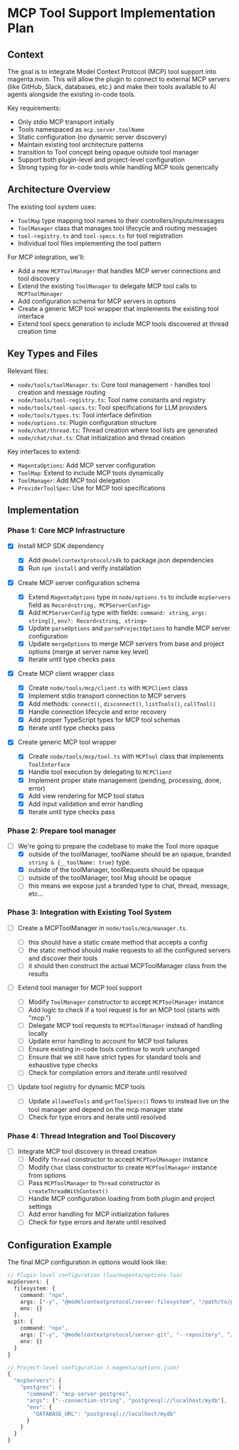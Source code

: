 # MCP Tool Support Implementation Plan

## Context

The goal is to integrate Model Context Protocol (MCP) tool support into magenta.nvim. This will allow the plugin to connect to external MCP servers (like GitHub, Slack, databases, etc.) and make their tools available to AI agents alongside the existing in-code tools.

Key requirements:

- Only stdio MCP transport initially
- Tools namespaced as `mcp.server.toolName`
- Static configuration (no dynamic server discovery)
- Maintain existing tool architecture patterns
- transition to Tool concept being opaque outside tool manager
- Support both plugin-level and project-level configuration
- Strong typing for in-code tools while handling MCP tools generically

## Architecture Overview

The existing tool system uses:

- `ToolMap` type mapping tool names to their controllers/inputs/messages
- `ToolManager` class that manages tool lifecycle and routing messages
- `tool-registry.ts` and `tool-specs.ts` for tool registration
- Individual tool files implementing the tool pattern

For MCP integration, we'll:

- Add a new `MCPToolManager` that handles MCP server connections and tool discovery
- Extend the existing `ToolManager` to delegate MCP tool calls to `MCPToolManager`
- Add configuration schema for MCP servers in options
- Create a generic MCP tool wrapper that implements the existing tool interface
- Extend tool specs generation to include MCP tools discovered at thread creation time

## Key Types and Files

Relevant files:

- `node/tools/toolManager.ts`: Core tool management - handles tool creation and message routing
- `node/tools/tool-registry.ts`: Tool name constants and registry
- `node/tools/tool-specs.ts`: Tool specifications for LLM providers
- `node/tools/types.ts`: Tool interface definition
- `node/options.ts`: Plugin configuration structure
- `node/chat/thread.ts`: Thread creation where tool lists are generated
- `node/chat/chat.ts`: Chat initialization and thread creation

Key interfaces to extend:

- `MagentaOptions`: Add MCP server configuration
- `ToolMap`: Extend to include MCP tools dynamically
- `ToolManager`: Add MCP tool delegation
- `ProviderToolSpec`: Use for MCP tool specifications

## Implementation

### Phase 1: Core MCP Infrastructure

- [x] Install MCP SDK dependency

  - [x] Add `@modelcontextprotocol/sdk` to package.json dependencies
  - [x] Run `npm install` and verify installation

- [x] Create MCP server configuration schema

  - [x] Extend `MagentaOptions` type in `node/options.ts` to include `mcpServers` field as `Record<string, MCPServerConfig>`
  - [x] Add `MCPServerConfig` type with fields: `command: string`, `args: string[]`, `env?: Record<string, string>`
  - [x] Update `parseOptions` and `parseProjectOptions` to handle MCP server configuration
  - [x] Update `mergeOptions` to merge MCP servers from base and project options (merge at server name key level)
  - [x] Iterate until type checks pass

- [x] Create MCP client wrapper class

  - [x] Create `node/tools/mcp/client.ts` with `MCPClient` class
  - [x] Implement stdio transport connection to MCP servers
  - [x] Add methods: `connect()`, `disconnect()`, `listTools()`, `callTool()`
  - [x] Handle connection lifecycle and error recovery
  - [x] Add proper TypeScript types for MCP tool schemas
  - [x] Iterate until type checks pass

- [x] Create generic MCP tool wrapper
  - [x] Create `node/tools/mcp/tool.ts` with `MCPTool` class that implements `ToolInterface`
  - [x] Handle tool execution by delegating to `MCPClient`
  - [x] Implement proper state management (pending, processing, done, error)
  - [x] Add view rendering for MCP tool status
  - [x] Add input validation and error handling
  - [x] Iterate until type checks pass

### Phase 2: Prepare tool manager

- [ ] We're going to prepare the codebase to make the Tool more opaque
  - [x] outside of the toolManager, toolName should be an opaque, branded `string & {__toolName: true}` type.
  - [x] outside of the toolManager, toolRequests should be opaque
  - [ ] outside of the toolManager, tool Msg should be opaque
  - [ ] this means we expose just a branded type to chat, thread, message, etc...

### Phase 3: Integration with Existing Tool System

- [ ] Create a MCPToolManager in `node/tools/mcp/manager.ts`.

  - [ ] this should have a static create method that accepts a config
  - [ ] the static method should make requests to all the configured servers and discover their tools
  - [ ] it should then construct the actual MCPToolManager class from the results

- [ ] Extend tool manager for MCP tool support

  - [ ] Modify `ToolManager` constructor to accept `MCPToolManager` instance
  - [ ] Add logic to check if a tool request is for an MCP tool (starts with "mcp.")
  - [ ] Delegate MCP tool requests to `MCPToolManager` instead of handling locally
  - [ ] Update error handling to account for MCP tool failures
  - [ ] Ensure existing in-code tools continue to work unchanged
  - [ ] Ensure that we still have strict types for standard tools and exhaustive type checks
  - [ ] Check for compilation errors and iterate until resolved

- [ ] Update tool registry for dynamic MCP tools
  - [ ] Update `allowedTools` and `getToolSpecs()` flows to instead live on the tool manager and depend on the mcp manager state
  - [ ] Check for type errors and iterate until resolved

### Phase 4: Thread Integration and Tool Discovery

- [ ] Integrate MCP tool discovery in thread creation
  - [ ] Modify `Thread` constructor to accept `MCPToolManager` instance
  - [ ] Modify `Chat` class constructor to create `MCPToolManager` instance from options
  - [ ] Pass `MCPToolManager` to `Thread` constructor in `createThreadWithContext()`
  - [ ] Handle MCP configuration loading from both plugin and project settings
  - [ ] Add error handling for MCP initialization failures
  - [ ] Check for type errors and iterate until resolved

## Configuration Example

The final MCP configuration in options would look like:

```typescript
// Plugin-level configuration (lua/magenta/options.lua)
mcpServers: {
  filesystem: {
    command: "npx",
    args: ["-y", "@modelcontextprotocol/server-filesystem", "/path/to/project"],
    env: {}
  },
  git: {
    command: "npx",
    args: ["-y", "@modelcontextprotocol/server-git", "--repository", "/path/to/repo"],
    env: {}
  }
}

// Project-level configuration (.magenta/options.json)
{
  "mcpServers": {
    "postgres": {
      "command": "mcp-server-postgres",
      "args": ["--connection-string", "postgresql://localhost/mydb"],
      "env": {
        "DATABASE_URL": "postgresql://localhost/mydb"
      }
    }
  }
}
```
